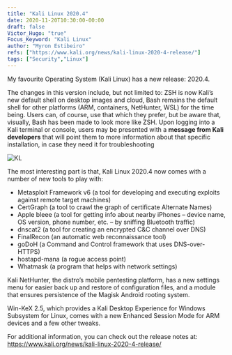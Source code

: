 ```yaml
---
title: "Kali Linux 2020.4"
date: 2020-11-20T10:30:00-00:00
draft: false
Victor_Hugo: "true"
Focus_Keyword: "Kali Linux"
author: "Myron Estibeiro"
refs: ["https://www.kali.org/news/kali-linux-2020-4-release/"]
tags: ["Security","Linux"]
---
```


My favourite Operating System (Kali Linux) has a new release: 2020.4. 

The changes in this version include, but not limited to: ZSH is now Kali’s new default shell on desktop images and cloud, Bash remains the default shell for other platforms (ARM, containers, NetHunter, WSL) for the time being. Users can, of course, use that which they prefer, but be aware that, visually, Bash has been made to look more like ZSH.
Upon logging into a Kali terminal or console, users may be presented with a __message from Kali developers__ that will point them to more information about that specific installation, in case they need it for troubleshooting


![KL](/kali.PNG#center)

The most interesting part is that, Kali Linux 2020.4 now comes with a number of new tools to play with:
* Metasploit Framework v6 (a tool for developing and executing exploits against remote target machines)
* CertGraph (a tool to crawl the graph of certificate Alternate Names)
* Apple bleee (a tool for getting info about nearby iPhones – device name, OS version, phone number, etc. – by sniffing Bluetooth traffic)
* dnscat2 (a tool for creating an encrypted C&C channel over DNS)
* FinalRecon (an automatic web reconnaissance tool)
* goDoH (a Command and Control framework that uses DNS-over-HTTPS)
* hostapd-mana (a rogue access point)
* Whatmask (a program that helps with network settings)

Kali NetHunter, the distro’s mobile pentesting platform, has a new settings menu for easier back up and restore of configuration files, and a module that ensures persistence of the Magisk Android rooting system.

Win-KeX 2.5, which provides a Kali Desktop Experience for Windows Subsystem for Linux, comes with a new Enhanced Session Mode for ARM devices and a few other tweaks.

For additional information, you can check out the release notes at: https://www.kali.org/news/kali-linux-2020-4-release/


